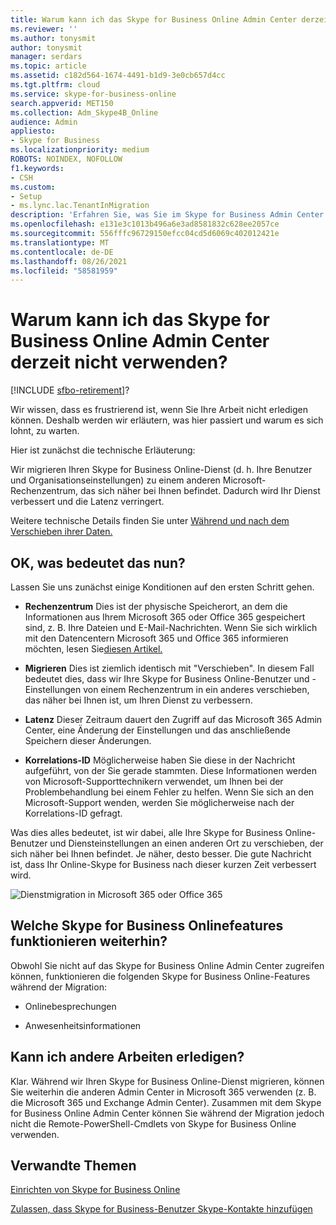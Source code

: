 ```yaml
---
title: Warum kann ich das Skype for Business Online Admin Center derzeit nicht verwenden?
ms.reviewer: ''
ms.author: tonysmit
author: tonysmit
manager: serdars
ms.topic: article
ms.assetid: c182d564-1674-4491-b1d9-3e0cb657d4cc
ms.tgt.pltfrm: cloud
ms.service: skype-for-business-online
search.appverid: MET150
ms.collection: Adm_Skype4B_Online
audience: Admin
appliesto:
- Skype for Business
ms.localizationpriority: medium
ROBOTS: NOINDEX, NOFOLLOW
f1.keywords:
- CSH
ms.custom:
- Setup
- ms.lync.lac.TenantInMigration
description: 'Erfahren Sie, was Sie im Skype for Business Admin Center und andere Features verwenden können, wenn Ihr Dienst zu einem anderen Microsoft-Rechenzentrum migriert wird. '
ms.openlocfilehash: e131e3c1013b496a6e3ad8581832c628ee2057ce
ms.sourcegitcommit: 556fffc96729150efcc04cd5d6069c402012421e
ms.translationtype: MT
ms.contentlocale: de-DE
ms.lasthandoff: 08/26/2021
ms.locfileid: "58581959"
---
```

# <a name="why-cant-i-use-the-skype-for-business-online-admin-center-right-now"></a>Warum kann ich das Skype for Business Online Admin Center derzeit nicht verwenden?

[!INCLUDE [sfbo-retirement](../../Hub/includes/sfbo-retirement.md)]?

Wir wissen, dass es frustrierend ist, wenn Sie Ihre Arbeit nicht erledigen können. Deshalb werden wir erläutern, was hier passiert und warum es sich lohnt, zu warten. 
  
Hier ist zunächst die technische Erläuterung:
  
Wir migrieren Ihren Skype for Business Online-Dienst (d. h. Ihre Benutzer und Organisationseinstellungen) zu einem anderen Microsoft-Rechenzentrum, das sich näher bei Ihnen befindet. Dadurch wird Ihr Dienst verbessert und die Latenz verringert. 
  
Weitere technische Details finden Sie unter [Während und nach dem Verschieben ihrer Daten.]( https://go.microsoft.com/fwlink/?LinkId=526418)
  
## <a name="ok-so-what-does-that-mean"></a>OK, was bedeutet das nun?

Lassen Sie uns zunächst einige Konditionen auf den ersten Schritt gehen.
  
- **Rechenzentrum** Dies ist der physische Speicherort, an dem die Informationen aus Ihrem Microsoft 365 oder Office 365 gespeichert sind, z. B. Ihre Dateien und E-Mail-Nachrichten. Wenn Sie sich wirklich mit den Datencentern Microsoft 365 und Office 365 informieren möchten, lesen Sie[diesen Artikel.](https://www.microsoft.com/online/legal/v2/?docid=25)
    
- **Migrieren** Dies ist ziemlich identisch mit "Verschieben". In diesem Fall bedeutet dies, dass wir Ihre Skype for Business Online-Benutzer und -Einstellungen von einem Rechenzentrum in ein anderes verschieben, das näher bei Ihnen ist, um Ihren Dienst zu verbessern.
    
- **Latenz** Dieser Zeitraum dauert den Zugriff auf das Microsoft 365 Admin Center, eine Änderung der Einstellungen und das anschließende Speichern dieser Änderungen.
    
- **Korrelations-ID** Möglicherweise haben Sie diese in der Nachricht aufgeführt, von der Sie gerade stammten. Diese Informationen werden von Microsoft-Supporttechnikern verwendet, um Ihnen bei der Problembehandlung bei einem Fehler zu helfen. Wenn Sie sich an den Microsoft-Support wenden, werden Sie möglicherweise nach der Korrelations-ID gefragt.
    
Was dies alles bedeutet, ist wir dabei, alle Ihre Skype for Business Online-Benutzer und Diensteinstellungen an einen anderen Ort zu verschieben, der sich näher bei Ihnen befindet. Je näher, desto besser. Die gute Nachricht ist, dass Ihr Online-Skype for Business nach dieser kurzen Zeit verbessert wird.
  
![Dienstmigration in Microsoft 365 oder Office 365](../images/77502071-36fe-4833-a5ff-3b9ca7676542.png)
  
## <a name="what-skype-for-business-online-features-will-still-work"></a>Welche Skype for Business Onlinefeatures funktionieren weiterhin?

Obwohl Sie nicht auf das Skype for Business Online Admin Center zugreifen können, funktionieren die folgenden Skype for Business Online-Features während der Migration:
  
- Onlinebesprechungen
    
- Anwesenheitsinformationen
    
## <a name="can-i-get-other-work-done"></a>Kann ich andere Arbeiten erledigen?

Klar. Während wir Ihren Skype for Business Online-Dienst migrieren, können Sie weiterhin die anderen Admin Center in Microsoft 365 verwenden (z. B. die Microsoft 365 und Exchange Admin Center). Zusammen mit dem Skype for Business Online Admin Center können Sie während der Migration jedoch nicht die Remote-PowerShell-Cmdlets von Skype for Business Online verwenden. 
  
## <a name="related-topics"></a>Verwandte Themen
[Einrichten von Skype for Business Online](set-up-skype-for-business-online.md)

[Zulassen, dass Skype for Business-Benutzer Skype-Kontakte hinzufügen](let-skype-for-business-users-add-skype-contacts.md)

  
 
